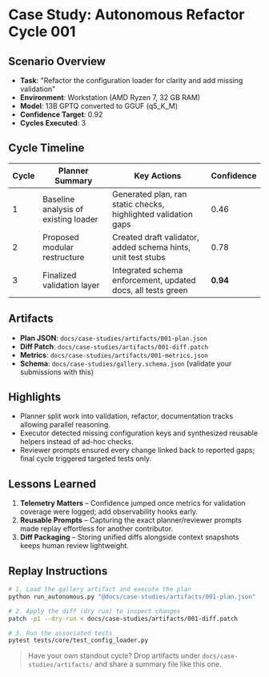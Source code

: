 # Case Study: Autonomous Refactor Cycle 001

## Scenario Overview

- **Task**: "Refactor the configuration loader for clarity and add missing validation"
- **Environment**: Workstation (AMD Ryzen 7, 32 GB RAM)
- **Model**: 13B GPTQ converted to GGUF (q5_K_M)
- **Confidence Target**: 0.92
- **Cycles Executed**: 3

## Cycle Timeline

| Cycle | Planner Summary | Key Actions | Confidence |
| --- | --- | --- | --- |
| 1 | Baseline analysis of existing loader | Generated plan, ran static checks, highlighted validation gaps | 0.46 |
| 2 | Proposed modular restructure | Created draft validator, added schema hints, unit test stubs | 0.78 |
| 3 | Finalized validation layer | Integrated schema enforcement, updated docs, all tests green | **0.94** |

## Artifacts

- **Plan JSON**: `docs/case-studies/artifacts/001-plan.json`
- **Diff Patch**: `docs/case-studies/artifacts/001-diff.patch`
- **Metrics**: `docs/case-studies/artifacts/001-metrics.json`
- **Schema**: `docs/case-studies/gallery.schema.json` (validate your submissions with this)

## Highlights

- Planner split work into validation, refactor, documentation tracks allowing parallel reasoning.
- Executor detected missing configuration keys and synthesized reusable helpers instead of ad-hoc checks.
- Reviewer prompts ensured every change linked back to reported gaps; final cycle triggered targeted tests only.

## Lessons Learned

1. **Telemetry Matters** – Confidence jumped once metrics for validation coverage were logged; add observability hooks early.
2. **Reusable Prompts** – Capturing the exact planner/reviewer prompts made replay effortless for another contributor.
3. **Diff Packaging** – Storing unified diffs alongside context snapshots keeps human review lightweight.

## Replay Instructions

```bash
# 1. Load the gallery artifact and execute the plan
python run_autonomous.py "@docs/case-studies/artifacts/001-plan.json"

# 2. Apply the diff (dry run) to inspect changes
patch -p1 --dry-run < docs/case-studies/artifacts/001-diff.patch

# 3. Run the associated tests
pytest tests/core/test_config_loader.py
```

> Have your own standout cycle? Drop artifacts under `docs/case-studies/artifacts/` and share a summary file like this one.

